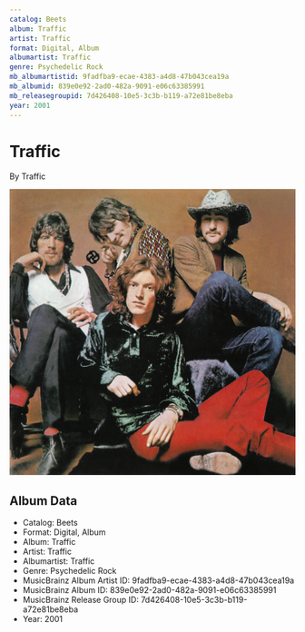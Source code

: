 ```yaml
---
catalog: Beets
album: Traffic
artist: Traffic
format: Digital, Album
albumartist: Traffic
genre: Psychedelic Rock
mb_albumartistid: 9fadfba9-ecae-4383-a4d8-47b043cea19a
mb_albumid: 839e0e92-2ad0-482a-9091-e06c63385991
mb_releasegroupid: 7d426408-10e5-3c3b-b119-a72e81be8eba
year: 2001
---
```


# Traffic

By Traffic

![](../../assets/beetscovers/Traffic-Traffic.jpg)

## Album Data

- Catalog: Beets
- Format: Digital, Album
- Album: Traffic
- Artist: Traffic
- Albumartist: Traffic
- Genre: Psychedelic Rock
- MusicBrainz Album Artist ID: 9fadfba9-ecae-4383-a4d8-47b043cea19a
- MusicBrainz Album ID: 839e0e92-2ad0-482a-9091-e06c63385991
- MusicBrainz Release Group ID: 7d426408-10e5-3c3b-b119-a72e81be8eba
- Year: 2001


